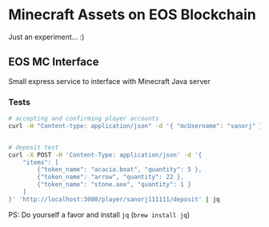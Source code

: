 # Minecraft Assets on EOS Blockchain

Just an experiment... :)

## EOS MC Interface

Small express service to interface with Minecraft Java server

### Tests

```bash
# accepting and confirming player accounts
curl -H "Content-type: application/json" -d '{ "mcUsername": "sanorj" }' 'http://localhost:3000/player/sanorj111111/confirm' | jq


# deposit test
curl -X POST -H 'Content-Type: application/json' -d '{
    "items": [
        {"token_name": "acacia.boat", "quantity": 5 },
        {"token_name": "arrow", "quantity": 22 },
        {"token_name": "stone.axe", "quantity": 1 }
    ]
}' 'http://localhost:3000/player/sanorj111111/deposit' | jq
```

PS: Do yourself a favor and install `jq` (`brew install jq`)
